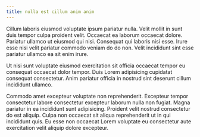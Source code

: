 ```yaml
---
title: nulla est cillum anim anim
---
```


Cillum laboris eiusmod voluptate ipsum pariatur nulla. Velit mollit in sunt duis tempor culpa proident velit. Occaecat ea laborum occaecat dolore. Pariatur ullamco ut eiusmod qui nisi. Consequat qui laboris nisi esse. Irure esse nisi velit pariatur commodo veniam do do non. Velit incididunt sint esse pariatur ullamco ea sit enim irure.

Ut nisi sunt voluptate eiusmod exercitation sit officia occaecat tempor eu consequat occaecat dolor tempor. Duis Lorem adipisicing cupidatat consequat consectetur. Anim pariatur officia in nostrud sint deserunt cillum incididunt ullamco.

Commodo amet excepteur voluptate non reprehenderit. Excepteur tempor consectetur labore consectetur excepteur laborum nulla non fugiat. Magna pariatur in ea incididunt sunt adipisicing. Proident velit nostrud consectetur do est aliquip. Culpa non occaecat sit aliqua reprehenderit ut in qui incididunt quis. Eu esse non occaecat Lorem voluptate eu consectetur aute exercitation velit aliquip dolore excepteur.
